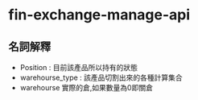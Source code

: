 # fin-exchange-manage-api


## 名詞解釋

* Position : 目前該產品所以持有的狀態
* warehourse_type : 該產品切割出來的各種計算集合
* warehourse 實際的倉,如果數量為0即關倉